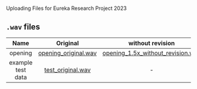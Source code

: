 # 
Uploading Files for Eureka Research Project 2023

## `.wav` files

| Name | Original | without revision | trained data(answer) | produced data |
| :---: | :---: | :---: | :---: | :---: |
| opening | [opening_original.wav](https://drive.google.com/file/d/1keX_e1BipwWVp6krfRVaP2qD7ecKpvny/view?usp=sharing) | [opening_1.5x_without_revision.wav](https://drive.google.com/file/d/1D6woLuZOdABRiQgZRe3UBneT2WaixR5D/view?usp=sharing) | - | [opening_1.5x_by_CNN.wav](https://drive.google.com/file/d/1HOL1mIx4Ch6OjkJpJ7xnw5pMOLJogr0J/view?usp=sharing) |
| example test data | [test_original.wav](https://drive.google.com/file/d/1E7aTvUegpYAsk3584MS6iNROjvMXmwyx/view?usp=sharing) | - | [test_1.5x_answer.wav](https://drive.google.com/file/d/1t8Vsnmf0V4lSW9wP6effX21AhtcIYBu3/view?usp=sharing) | [test_1.5x_by_LSTM](https://drive.google.com/file/d/1ZwUffbbRhRl1Xej-bqm6IKZCdAQ-XJgN/view?usp=sharing) |
